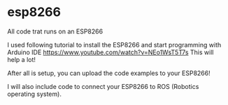 # esp8266
All code trat runs on an ESP8266


I used following tutorial to install the ESP8266 and start programming with Arduino IDE
https://www.youtube.com/watch?v=NEo1WsT5T7s
This will help a lot!

After all is setup, you can upload the code examples to your ESP8266!

I will also include code to connect your ESP8266 to ROS (Robotics operating system).



